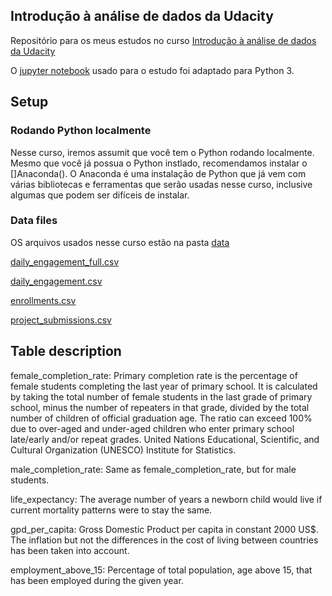 Introdução à análise de dados da Udacity
----------------------------------------

Repositório para os meus estudos no curso [Introdução à análise de dados da Udacity](https://www.udacity.com/course/intro-to-data-analysis--ud170)

O [jupyter notebook](L1_Starter_Code.ipynb) usado para o estudo foi adaptado para Python 3.

## Setup

### Rodando Python localmente

Nesse curso, iremos assumit que você tem o Python rodando localmente. Mesmo que você já possua o Python instlado, recomendamos instalar o []Anaconda(). O Anaconda é uma instalação de Python que já vem com várias bibliotecas e ferramentas que serão usadas nesse curso, inclusive algumas que podem ser difíceis de instalar.

### Data files

OS arquivos usados nesse curso estão na pasta [data](data)

[daily_engagement_full.csv](data/daily_engagement_full.csv)

[daily_engagement.csv](data/daily_engagement.csv)

[enrollments.csv](data/enrollments.csv)

[project_submissions.csv](data/project_submissions.csv)


## Table description


female_completion_rate:
    Primary completion rate is the percentage of female students completing the
    last year of primary school. It is calculated by taking the total number of
    female students in the last grade of primary school, minus the number of
    repeaters in that grade, divided by the total number of children of
    official graduation age. The ratio can exceed 100% due to over-aged and
    under-aged children who enter primary school late/early and/or repeat
    grades. United Nations Educational, Scientific, and Cultural Organization
    (UNESCO) Institute for Statistics.


male_completion_rate:
    Same as female_completion_rate, but for male students.


life_expectancy:
    The average number of years a newborn child would live if current mortality
    patterns were to stay the same.


gpd_per_capita:
    Gross Domestic Product per capita in constant 2000 US$. The inflation but
    not the differences in the cost of living between countries has been taken
    into account.


employment_above_15:
    Percentage of total population, age above 15, that has been employed during
    the given year.
